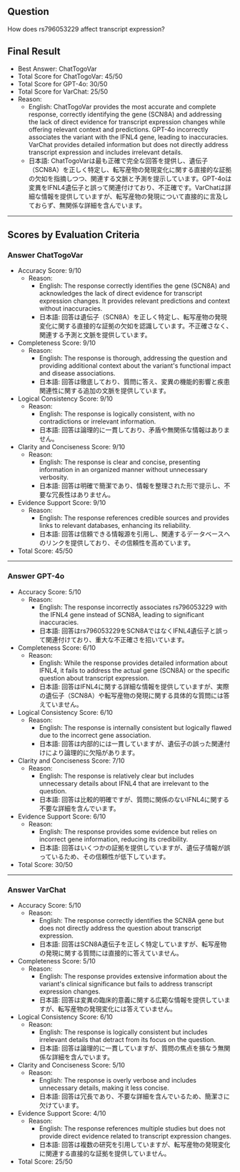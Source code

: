 ## Question

How does rs796053229 affect transcript expression?

## Final Result

- Best Answer: ChatTogoVar
- Total Score for ChatTogoVar: 45/50
- Total Score for GPT-4o: 30/50
- Total Score for VarChat: 25/50
- Reason:
  - English: ChatTogoVar provides the most accurate and complete response, correctly identifying the gene (SCN8A) and addressing the lack of direct evidence for transcript expression changes while offering relevant context and predictions. GPT-4o incorrectly associates the variant with the IFNL4 gene, leading to inaccuracies. VarChat provides detailed information but does not directly address transcript expression and includes irrelevant details.
  - 日本語: ChatTogoVarは最も正確で完全な回答を提供し、遺伝子（SCN8A）を正しく特定し、転写産物の発現変化に関する直接的な証拠の欠如を指摘しつつ、関連する文脈と予測を提示しています。GPT-4oは変異をIFNL4遺伝子と誤って関連付けており、不正確です。VarChatは詳細な情報を提供していますが、転写産物の発現について直接的に言及しておらず、無関係な詳細を含んでいます。

---

## Scores by Evaluation Criteria

### Answer ChatTogoVar
- Accuracy Score: 9/10
  - Reason: 
    - English: The response correctly identifies the gene (SCN8A) and acknowledges the lack of direct evidence for transcript expression changes. It provides relevant predictions and context without inaccuracies.
    - 日本語: 回答は遺伝子（SCN8A）を正しく特定し、転写産物の発現変化に関する直接的な証拠の欠如を認識しています。不正確さなく、関連する予測と文脈を提供しています。
- Completeness Score: 9/10
  - Reason: 
    - English: The response is thorough, addressing the question and providing additional context about the variant's functional impact and disease associations.
    - 日本語: 回答は徹底しており、質問に答え、変異の機能的影響と疾患関連性に関する追加の文脈を提供しています。
- Logical Consistency Score: 9/10
  - Reason: 
    - English: The response is logically consistent, with no contradictions or irrelevant information.
    - 日本語: 回答は論理的に一貫しており、矛盾や無関係な情報はありません。
- Clarity and Conciseness Score: 9/10
  - Reason: 
    - English: The response is clear and concise, presenting information in an organized manner without unnecessary verbosity.
    - 日本語: 回答は明確で簡潔であり、情報を整理された形で提示し、不要な冗長性はありません。
- Evidence Support Score: 9/10
  - Reason: 
    - English: The response references credible sources and provides links to relevant databases, enhancing its reliability.
    - 日本語: 回答は信頼できる情報源を引用し、関連するデータベースへのリンクを提供しており、その信頼性を高めています。
- Total Score: 45/50

---

### Answer GPT-4o
- Accuracy Score: 5/10
  - Reason: 
    - English: The response incorrectly associates rs796053229 with the IFNL4 gene instead of SCN8A, leading to significant inaccuracies.
    - 日本語: 回答はrs796053229をSCN8AではなくIFNL4遺伝子と誤って関連付けており、重大な不正確さを招いています。
- Completeness Score: 6/10
  - Reason: 
    - English: While the response provides detailed information about IFNL4, it fails to address the actual gene (SCN8A) or the specific question about transcript expression.
    - 日本語: 回答はIFNL4に関する詳細な情報を提供していますが、実際の遺伝子（SCN8A）や転写産物の発現に関する具体的な質問には答えていません。
- Logical Consistency Score: 6/10
  - Reason: 
    - English: The response is internally consistent but logically flawed due to the incorrect gene association.
    - 日本語: 回答は内部的には一貫していますが、遺伝子の誤った関連付けにより論理的に欠陥があります。
- Clarity and Conciseness Score: 7/10
  - Reason: 
    - English: The response is relatively clear but includes unnecessary details about IFNL4 that are irrelevant to the question.
    - 日本語: 回答は比較的明確ですが、質問に関係のないIFNL4に関する不要な詳細を含んでいます。
- Evidence Support Score: 6/10
  - Reason: 
    - English: The response provides some evidence but relies on incorrect gene information, reducing its credibility.
    - 日本語: 回答はいくつかの証拠を提供していますが、遺伝子情報が誤っているため、その信頼性が低下しています。
- Total Score: 30/50

---

### Answer VarChat
- Accuracy Score: 5/10
  - Reason: 
    - English: The response correctly identifies the SCN8A gene but does not directly address the question about transcript expression.
    - 日本語: 回答はSCN8A遺伝子を正しく特定していますが、転写産物の発現に関する質問には直接的に答えていません。
- Completeness Score: 5/10
  - Reason: 
    - English: The response provides extensive information about the variant's clinical significance but fails to address transcript expression changes.
    - 日本語: 回答は変異の臨床的意義に関する広範な情報を提供していますが、転写産物の発現変化には答えていません。
- Logical Consistency Score: 6/10
  - Reason: 
    - English: The response is logically consistent but includes irrelevant details that detract from its focus on the question.
    - 日本語: 回答は論理的に一貫していますが、質問の焦点を損なう無関係な詳細を含んでいます。
- Clarity and Conciseness Score: 5/10
  - Reason: 
    - English: The response is overly verbose and includes unnecessary details, making it less concise.
    - 日本語: 回答は冗長であり、不要な詳細を含んでいるため、簡潔さに欠けています。
- Evidence Support Score: 4/10
  - Reason: 
    - English: The response references multiple studies but does not provide direct evidence related to transcript expression changes.
    - 日本語: 回答は複数の研究を引用していますが、転写産物の発現変化に関連する直接的な証拠を提供していません。
- Total Score: 25/50